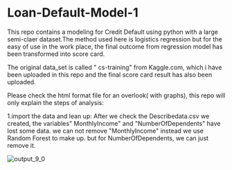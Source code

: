# Loan-Default-Model-1
This repo contains a modeling for Credit Default using python with a large semi-claer dataset.The method used here is logistics regression but for the easy of use in the work place, the final outcome from regression model has been transformed into score card.

The original data_set is called " cs-training" from Kaggle.com, which i have been uploaded in this repo and the final score card result has also been uploaded.

Please check the html format file for an overlook( with graphs), this repo will only explain the steps of analysis: 

1.import the data and lean up: 
    After we check the Describedata.csv we created, the variables" MonthlyIncome" and "NumberOfDependents" have lost some data.
    we can not remove "MonthlyIncome" instead we use Random Forest to make up. but for NumberOfDependents, we can just remove it.
    
  ![output_9_0](https://user-images.githubusercontent.com/39636026/42730327-3989470e-8825-11e8-90fe-dbe8baf2071c.png)

    
   
